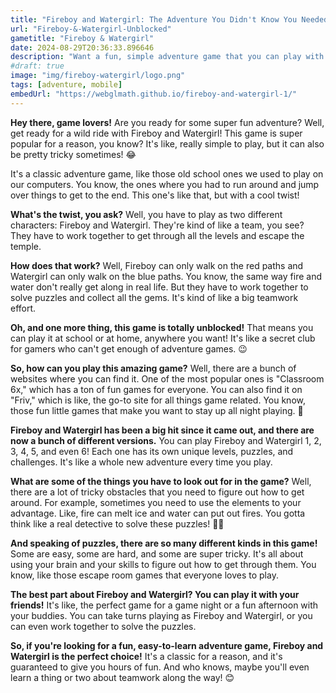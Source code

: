 ```yaml
---
title: "Fireboy and Watergirl: The Adventure You Didn't Know You Needed"
url: "Fireboy-&-Watergirl-Unblocked"
gametitle: "Fireboy & Watergirl"
date: 2024-08-29T20:36:33.896646
description: "Want a fun, simple adventure game that you can play with your friends in classroom? Fireboy and Watergirl is perfect! Solve puzzles, collect gems, and escape the temple!"
#draft: true
image: "img/fireboy-watergirl/logo.png"
tags: [adventure, mobile]
embedUrl: "https://webglmath.github.io/fireboy-and-watergirl-1/"
---
```



**Hey  there,  game  lovers!**  Are  you  ready  for  some  super  fun  adventure?  Well,  get  ready  for  a  wild  ride  with  Fireboy  and  Watergirl!  This  game  is  super  popular  for  a  reason,  you  know?  It's  like,  really  simple  to  play,  but  it  can  also  be  pretty  tricky  sometimes!  😂

It's  a  classic  adventure  game,  like  those  old  school  ones  we  used  to  play  on  our  computers.  You  know,  the  ones  where  you  had  to  run  around  and  jump  over  things  to  get  to  the  end.  This  one's  like  that,  but  with  a  cool  twist!  

**What's  the  twist,  you  ask?**  Well,  you  have  to  play  as  two  different  characters: Fireboy  and  Watergirl.  They're  kind  of  like  a  team,  you  see?  They  have  to  work  together  to  get  through  all  the  levels  and  escape  the  temple. 

**How  does  that  work?**  Well,  Fireboy  can  only  walk  on  the  red  paths  and  Watergirl  can  only  walk  on  the  blue  paths.  You  know,  the  same  way  fire  and  water  don't  really  get  along  in  real  life.  But  they  have  to  work  together  to  solve  puzzles  and  collect  all  the  gems.  It's  kind  of  like  a  big  teamwork  effort.  

**Oh, and  one  more  thing,  this  game  is  totally  unblocked!**  That  means  you  can  play  it  at  school  or  at  home,  anywhere  you  want!  It's  like  a  secret  club  for  gamers  who  can't  get  enough  of  adventure  games.  😉

**So,  how  can  you  play  this  amazing  game?**  Well,  there  are  a  bunch  of  websites  where  you  can  find  it.  One  of  the  most  popular  ones  is  "Classroom  6x,"  which  has  a  ton  of  fun  games  for  everyone.  You  can  also  find  it  on  "Friv,"  which  is  like,  the  go-to  site  for  all  things  game  related.  You  know,  those  fun  little  games  that  make  you  want  to  stay  up  all  night  playing.  🤫

**Fireboy  and  Watergirl  has  been  a  big  hit  since  it  came  out,  and  there  are  now  a  bunch  of  different  versions.**  You  can  play  Fireboy  and  Watergirl  1,  2,  3,  4,  5,  and  even  6!  Each  one  has  its  own  unique  levels,  puzzles,  and  challenges.  It's  like  a  whole  new  adventure  every  time  you  play.  

**What  are  some  of  the  things  you  have  to  look  out  for  in  the  game?**  Well,  there  are  a  lot  of  tricky  obstacles  that  you  need  to  figure  out  how  to  get  around.  For  example,  sometimes  you  need  to  use  the  elements  to  your  advantage.  Like,  fire  can  melt  ice  and  water  can  put  out  fires.  You  gotta  think  like  a  real  detective  to  solve  these  puzzles!  🕵️‍♀️

**And  speaking  of  puzzles,  there  are  so  many  different  kinds  in  this  game!**  Some  are  easy,  some  are  hard,  and  some  are  super  tricky.  It's  all  about  using  your  brain  and  your  skills  to  figure  out  how  to  get  through  them.  You  know,  like  those  escape  room  games  that  everyone  loves  to  play.  

**The  best  part  about  Fireboy  and  Watergirl?  You  can  play  it  with  your  friends!**  It's  like,  the  perfect  game  for  a  game  night  or  a  fun  afternoon  with  your  buddies.  You  can  take  turns  playing  as  Fireboy  and  Watergirl,  or  you  can  even  work  together  to  solve  the  puzzles.  

**So,  if  you're  looking  for  a  fun,  easy-to-learn  adventure  game,  Fireboy  and  Watergirl  is  the  perfect  choice!**  It's  a  classic  for  a  reason,  and  it's  guaranteed  to  give  you  hours  of  fun.  And  who  knows,  maybe  you'll  even  learn  a  thing  or  two  about  teamwork  along  the  way!  😊

